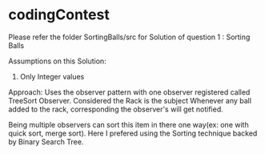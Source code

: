 # codingContest
Please refer the folder SortingBalls/src for Solution of question 1 : Sorting Balls

Assumptions on this Solution:
1) Only Integer values 

Approach: 
 Uses the observer pattern with one observer registered called TreeSort Observer. Considered the Rack is the subject
 Whenever any ball added to the rack, corresponding the observer's will get notified. 
 
 Being multiple observers can sort this item in there one way(ex: one with quick sort, merge sort). Here I prefered using 
 the Sorting technique backed by Binary Search Tree. 
 